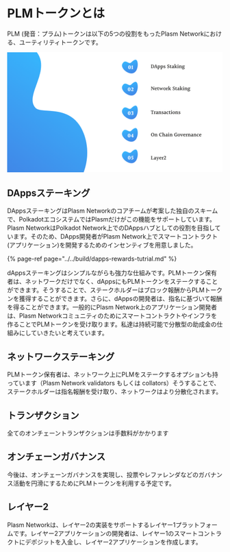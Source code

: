 # PLMトークンとは

PLM \(発音：プラム\)トークンは以下の5つの役割をもったPlasm Networkにおける、ユーティリティトークンです。

![](../../.gitbook/assets/screen-shot-2021-01-23-at-12.01.38.png)

## **DAppsステーキング**

DAppsステーキングはPlasm Networkのコアチームが考案した独自のスキームで、PolkadotエコシステムではPlasmだけがこの機能をサポートしています。Plasm NetworkはPolkadot Network上でのDAppsハブとしての役割を目指しています。そのため、DApps開発者がPlasm Network上でスマートコントラクト\(アプリケーション\)を開発するためのインセンティブを用意しました。

{% page-ref page="../../build/dapps-rewards-tutrial.md" %}

dAppsステーキングはシンプルながらも強力な仕組みです。PLMトークン保有者は、ネットワークだけでなく、dAppsにもPLMトークンをステークすることができます。そうすることで、ステークホルダーはブロック報酬からPLMトークンを獲得することができます。さらに、dAppsの開発者は、指名に基づいて報酬を得ることができます。一般的にPlasm Network上のアプリケーション開発者は、Plasm Networkコミュニティのためにスマートコントラクトやインフラを作ることでPLMトークンを受け取ります。私達は持続可能で分散型の助成金の仕組みにしていきたいと考えています。

## ネットワークステーキング

PLMトークン保有者は、ネットワーク上にPLMをステークするオプションも持っています（Plasm Network validators もしくは collators）そうすることで、ステークホルダーは指名報酬を受け取り、ネットワークはより分散化されます。

## トランザクション

全てのオンチェーントランザクションは手数料がかかります

##  オンチェーンガバナンス

今後は、オンチェーンガバナンスを実現し、投票やレファレンダなどのガバナンス活動を円滑にするためにPLMトークンを利用する予定です。

## レイヤー2

Plasm Networkは、レイヤー2の実装をサポートするレイヤー1プラットフォームです。レイヤー2アプリケーションの開発者は、レイヤー1のスマートコントラクトにデポジットを入金し、レイヤー2アプリケーションを作成します。

